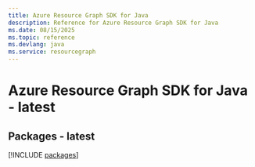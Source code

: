 ```yaml
---
title: Azure Resource Graph SDK for Java
description: Reference for Azure Resource Graph SDK for Java
ms.date: 08/15/2025
ms.topic: reference
ms.devlang: java
ms.service: resourcegraph
---
```

# Azure Resource Graph SDK for Java - latest
## Packages - latest
[!INCLUDE [packages](resource-graph-index.md)]